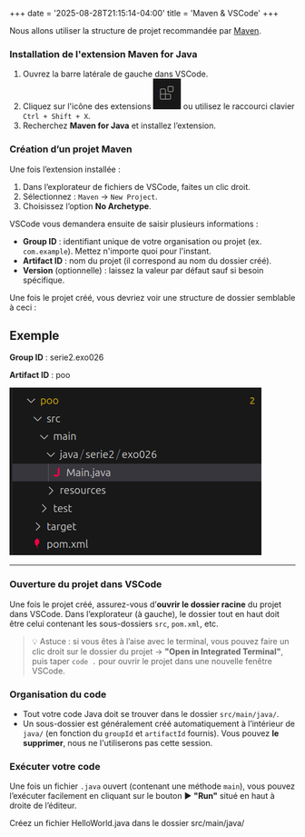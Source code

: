 +++
date = '2025-08-28T21:15:14-04:00'
title = 'Maven & VSCode'
+++

Nous allons utiliser la structure de projet recommandée par [Maven](https://maven.apache.org/guides/introduction/introduction-to-the-standard-directory-layout.html).

### Installation de l'extension **Maven for Java**

1. Ouvrez la barre latérale de gauche dans VSCode.
2. Cliquez sur l'icône des extensions ![alt text](extensions.png) ou utilisez le raccourci clavier `Ctrl + Shift + X`.
3. Recherchez **Maven for Java** et installez l’extension.

### Création d’un projet Maven

Une fois l’extension installée :

1. Dans l’explorateur de fichiers de VSCode, faites un clic droit.
2. Sélectionnez : `Maven` → `New Project`.
3. Choisissez l’option **No Archetype**.

VSCode vous demandera ensuite de saisir plusieurs informations :

- **Group ID** : identifiant unique de votre organisation ou projet (ex. `com.example`). Mettez n'importe quoi pour l'instant.
- **Artifact ID** : nom du projet (il correspond au nom du dossier créé).
- **Version** (optionnelle) : laissez la valeur par défaut sauf si besoin spécifique.

Une fois le projet créé, vous devriez voir une structure de dossier semblable à ceci :


## Exemple

**Group ID** : serie2.exo026

**Artifact ID** : poo

![alt text](treeStructure.png)

---

### Ouverture du projet dans VSCode

Une fois le projet créé, assurez-vous d’**ouvrir le dossier racine** du projet dans VSCode.
Dans l’explorateur (à gauche), le dossier tout en haut doit être celui contenant les sous-dossiers `src`, `pom.xml`, etc.

> 💡 Astuce : si vous êtes à l’aise avec le terminal, vous pouvez faire un clic droit sur le dossier du projet → **"Open in Integrated Terminal"**, puis taper `code .` pour ouvrir le projet dans une nouvelle fenêtre VSCode.

### Organisation du code

* Tout votre code Java doit se trouver dans le dossier `src/main/java/`.
* Un sous-dossier est généralement créé automatiquement à l’intérieur de `java/` (en fonction du `groupId` et `artifactId` fournis).
  Vous pouvez **le supprimer**, nous ne l'utiliserons pas cette session.

### Exécuter votre code

Une fois un fichier `.java` ouvert (contenant une méthode `main`), vous pouvez l’exécuter facilement en cliquant sur le bouton ▶️ **"Run"** situé en haut à droite de l’éditeur.


Créez un fichier HelloWorld.java dans le dossier src/main/java/